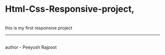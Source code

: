 # Html-Css-Responsive-project,
<br>
this is my first responsive project
<hr>

<br>
author - Peeyush Rajpoot
